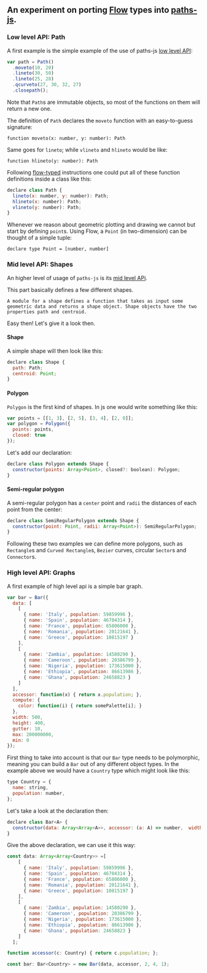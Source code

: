 ## An experiment on porting [Flow](https://flowtype.org) types into [paths-js](https://github.com/andreaferretti/paths-js).

### Low level API: Path

A first example is the simple example of the use of paths-js [low level API](https://github.com/andreaferretti/paths-js/wiki/Low%20level%20API):

  ```js
  var path = Path()
    .moveto(10, 20)
    .lineto(30, 50)
    .lineto(25, 28)
    .qcurveto(27, 30, 32, 27)
    .closepath();
  ```

Note that `Path`s are immutable objects, so most of the functions on them will return a new one.

The definition of `Path` declares the `moveto` function with an easy-to-guess signature:

  `function moveto(x: number, y: number): Path`

Same goes for `lineto`; while `vlineto` and `hlineto` would be like:

  `function hlineto(y: number): Path`

Following [flow-typed](https://github.com/flowtype/flow-typed) instructions one could put all of these function definitions inside a class like this:

  ```js
  declare class Path {
    lineto(x: number, y: number): Path;
    hlineto(x: number): Path;
    vlineto(y: number): Path;
  }
  ```

Whenever we reason about geometric plotting and drawing we cannot but start by defining `point`s.
Using Flow, a `Point` (in two-dimension) can be thought of a simple tuple:

  `declare type Point = [number, number]`

### Mid level API: Shapes

An higher level of usage of `paths-js` is its [mid level APi](https://github.com/andreaferretti/paths-js/wiki/Mid%20level%20API).

This part basically defines a few different shapes.
```
A module for a shape defines a function that takes as input some geometric data and returns a shape object. Shape objects have the two properties path and centroid.
```
Easy then! Let's give it a look then.

#### Shape

A simple shape will then look like this:

  ```js
  declare class Shape {
    path: Path;
    centroid: Point;
  }
  ```

#### Polygon

`Polygon` is the first kind of shapes. In js one would write something like this:

  ```js
  var points = [[1, 3], [2, 5], [3, 4], [2, 0]];
  var polygon = Polygon({
    points: points,
    closed: true
  });
  ```

Let's add our declaration:

  ```js
  declare class Polygon extends Shape {
    constructor(points: Array<Point>, closed?: boolean): Polygon;
  }
  ```

#### Semi-regular polygon

A semi-regular polygon has a `center` point and `radii` the distances of each point from the center:

  ```js
  declare class SemiRegularPolygon extends Shape {
    constructor(point: Point, radii: Array<Point>): SemiRegularPolygon;
  }
  ```

Following these two examples we can define more polygons, such as `Rectangle`s and `Curved Rectangle`s, `Bezier` curves, circular `Sector`s and `Connector`s.

### High level API: Graphs

A first example of high level api is a simple bar graph.

  ```js
  var bar = Bar({
    data: [
      [
        { name: 'Italy', population: 59859996 },
        { name: 'Spain', population: 46704314 },
        { name: 'France', population: 65806000 },
        { name: 'Romania', population: 20121641 },
        { name: 'Greece', population: 10815197 }
      ],
      [
        { name: 'Zambia', population: 14580290 },
        { name: 'Cameroon', population: 20386799 },
        { name: 'Nigeria', population: 173615000 },
        { name: 'Ethiopia', population: 86613986 },
        { name: 'Ghana', population: 24658823 }
      ]
    ],
    accessor: function(x) { return x.population; },
    compute: {
      color: function(i) { return somePalette[i]; }
    },
    width: 500,
    height: 400,
    gutter: 10,
    max: 200000000,
    min: 0
  });
  ```

First thing to take into account is that our `Bar` type needs to be polymorphic, meaning you can build a `Bar` out of any different object types. In the example above we would have a `Country` type which might look like this:

  ```js
  type Country = {
    name: string,
    population: number,
  };
  ```

Let's take a look at the declaration then:

  ```js
  declare class Bar<A> {
    constructor(data: Array<Array<A>>, accessor: (a: A) => number,  width: number, height: number, gutter: number): Bar<A>;
  }
  ```

Give the above declaration, we can use it this way:

  ```js
  const data: Array<Array<Country>> =[
      [
        { name: 'Italy', population: 59859996 },
        { name: 'Spain', population: 46704314 },
        { name: 'France', population: 65806000 },
        { name: 'Romania', population: 20121641 },
        { name: 'Greece', population: 10815197 }
      ],
      [
        { name: 'Zambia', population: 14580290 },
        { name: 'Cameroon', population: 20386799 },
        { name: 'Nigeria', population: 173615000 },
        { name: 'Ethiopia', population: 86613986 },
        { name: 'Ghana', population: 24658823 }
      ]
    ];

  function accessor(c: Country) { return c.population; };

  const bar: Bar<Country> = new Bar(data, accessor, 2, 4, 1);
  ```
